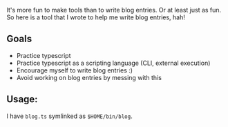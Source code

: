 It's more fun to make tools than to write blog entries. Or at least just as fun. So here is a tool that I wrote to help me write blog entries, hah!

## Goals

* Practice typescript
* Practice typescript as a scripting language (CLI, external execution)
* Encourage myself to write blog entries :)
* Avoid working on blog entries by messing with this

## Usage:

I have `blog.ts` symlinked as `$HOME/bin/blog`.


